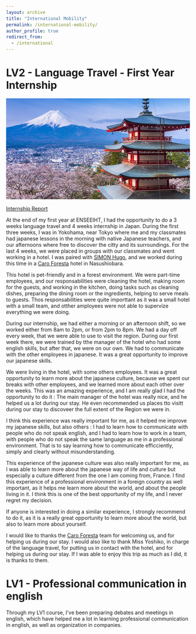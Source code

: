 ```yaml
---
layout: archive
title: "International Mobility"
permalink: /international-mobility/
author_profile: true
redirect_from:
  - /international
---
```

LV2 - Language Travel - First Year Internship
======
![japan](/images/japan.jpg)

<ins>Internship Report</ins>

At the end of my first year at ENSEEIHT, I had the opportunity to do a 3 weeks language travel and 4 weeks internship in Japan. During the first three weeks, I was in Yokohama, near Tokyo where me and my classmates had japanese lessons in the morning with native Japanese teachers, and our afternoons where free to discover the citty and its surroundings. For the last 4 weeks, we were placed in groups with our classmates and went working in a hotel. I was paired with [SIMON Hugo](https://hug1320.github.io), and we worked during this time in a [Caro Foresta](https://caro-foresta.com/index.php) hotel in Nasushiobara.

This hotel is pet-friendly and in a forest environment. We were part-time employees, and our responsabilities were cleaning the hotel, making room for the guests, and working in the kitchen, doing tasks such as cleaning dishes, preparing the dining room or the ingredients, helping to serve meals to guests. Thos responsabilities were quite importtant as it was a small hotel with a small team, and otther amployees were not able to supervize everything we were doing.

During our internship, we had either a morning or an afternoon shift, so we worked either from 8am to 2pm, or from 2pm to 8pm. We had a day off every week, that we were able to use to visit the region. During our first week there, we were trained by tthe manager of the hotel who had some english skills, but after that, we were on our own. We had to communicate with the other employees in japanese. It was a great opportunity to improve our japanese skills.

We were living in the hotel, with some others employees. It was a great opportunity to learn more about the japanese culture, because we spent our breaks with other employees, and we learned more about each other over the weeks. This was an amazing experience, and I am really glad I had the opportunity to do it : The main manager of the hotel was really nice, and he helped us a lot during our stay. He even recommended us places tto visitt during our stay to discoveer the full extent of the Region we were in.

I think this experience was really important for me, as it helped me improve my japanese skills, but also others : I had to learn how to communicate with people who do not speak english, and I had to learn how to work in a team, with people who do not speak the same language as me in a professional environment. That is to say learning how to communicate efficciently, simply and clearly without misunderstanding. 

This experience of the japanese culture was also really important for me, as I was able to learn more about the japanese way of life and culture but especially a culture different from the one I am coming from, France. I find this experience of a professional environment in a foreign country as well important, as it helps me learn more about the world, and about the people living in it. I think this is one of the best opportunity of my life, and I never regret my decision.

If anyone is interested in doing a similar experience, I strongly recommend to do it, as it is a really great opportunity to learn more about the world, but also to learn more about yourself. 

I would like to thanks the [Caro Foresta](https://caro-foresta.com/index.php) team for welcoming us, and for helping us during our stay. I would also like to thank Miss Yoshiko, in charge of the language travel, for putting us in contact with the hotel, and for helping us during our stay. If I was able to enjoy this trip as much as I did, it is thanks to them.

LV1 - Professional communication in english
======

Through my LV1 course, I've been preparing debates and meetings in english, which have helped me a lot in learning professional communication in english, as well as organization in companies.